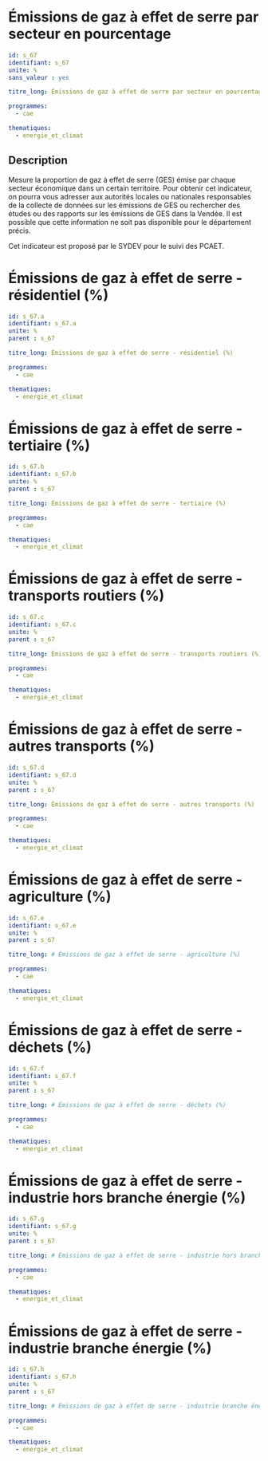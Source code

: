 # Émissions de gaz à effet de serre par secteur en pourcentage

```yaml
id: s_67
identifiant: s_67
unite: %
sans_valeur : yes

titre_long: Émissions de gaz à effet de serre par secteur en pourcentage

programmes:
  - cae

thematiques:
  - energie_et_climat
```
## Description
Mesure la proportion de gaz à effet de serre (GES) émise par chaque secteur économique dans un certain territoire. Pour obtenir cet indicateur, on pourra vous adresser aux autorités locales ou nationales responsables de la collecte de données sur les émissions de GES ou rechercher des études ou des rapports sur les émissions de GES dans la Vendée. Il est possible que cette information ne soit pas disponible pour le département précis.

Cet indicateur est proposé par le SYDEV pour le suivi des PCAET.

# Émissions de gaz à effet de serre - résidentiel (%)

```yaml
id: s_67.a
identifiant: s_67.a
unite: %
parent : s_67

titre_long: Émissions de gaz à effet de serre - résidentiel (%)

programmes:
  - cae

thematiques:
  - energie_et_climat
```

# Émissions de gaz à effet de serre - tertiaire (%)

```yaml
id: s_67.b
identifiant: s_67.b
unite: %
parent : s_67

titre_long: Émissions de gaz à effet de serre - tertiaire (%)

programmes:
  - cae

thematiques:
  - energie_et_climat
```
# Émissions de gaz à effet de serre - transports routiers (%)

```yaml
id: s_67.c
identifiant: s_67.c
unite: %
parent : s_67

titre_long: Émissions de gaz à effet de serre - transports routiers (%)

programmes:
  - cae

thematiques:
  - energie_et_climat
```
# Émissions de gaz à effet de serre - autres transports (%)

```yaml
id: s_67.d
identifiant: s_67.d
unite: %
parent : s_67

titre_long: Émissions de gaz à effet de serre - autres transports (%)

programmes:
  - cae

thematiques:
  - energie_et_climat
```

# Émissions de gaz à effet de serre - agriculture (%)

```yaml
id: s_67.e
identifiant: s_67.e
unite: %
parent : s_67

titre_long: # Émissions de gaz à effet de serre - agriculture (%)

programmes:
  - cae

thematiques:
  - energie_et_climat
```
# Émissions de gaz à effet de serre - déchets (%)

```yaml
id: s_67.f
identifiant: s_67.f
unite: %
parent : s_67

titre_long: # Émissions de gaz à effet de serre - déchets (%)

programmes:
  - cae

thematiques:
  - energie_et_climat
```
# Émissions de gaz à effet de serre - industrie hors branche énergie (%)

```yaml
id: s_67.g
identifiant: s_67.g
unite: %
parent : s_67

titre_long: # Émissions de gaz à effet de serre - industrie hors branche énergie (%)

programmes:
  - cae

thematiques:
  - energie_et_climat
```
# Émissions de gaz à effet de serre - industrie branche énergie (%)

```yaml
id: s_67.h
identifiant: s_67.h
unite: %
parent : s_67

titre_long: # Émissions de gaz à effet de serre - industrie branche énergie (%)

programmes:
  - cae

thematiques:
  - energie_et_climat
```
